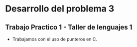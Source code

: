 # Desarrollo del problema 3

## Trabajo Practico 1 - Taller de lenguajes 1

- Trabajamos con el uso de punteros en C.